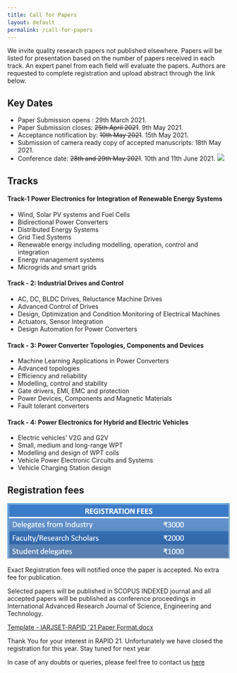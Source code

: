 ```yaml
---
title: Call for Papers
layout: default
permalink: /call-for-papers
---
```



We invite quality research papers not published elsewhere. Papers will be listed for presentation based on the number of papers received in each track. An expert panel from each field will evaluate the papers. Authors are requested to complete registration and upload abstract through the link below.

## Key Dates

- Paper Submission opens : 29th March 2021.
- Paper Submission closes: ~~25th April 2021~~. 9th May 2021.
- Acceptance notification by: ~~10th May 2021~~. 15th May 2021.
- Submission of camera ready copy of accepted manuscripts: 18th May 2021.
- Conference date: ~~28th and 29th May 2021~~. 10th and 11th June 2021. ![](https://img.shields.io/static/v1?label=&message=New&color=informational&style=flat)


## Tracks

#### Track-1 Power Electronics for Integration of Renewable Energy Systems 
- Wind, Solar PV systems and Fuel Cells
- Bidirectional Power Converters
- Distributed Energy Systems
- Grid Tied Systems
- Renewable energy including modelling, operation, control and integration
- Energy management systems
- Microgrids and smart grids

#### Track - 2: Industrial Drives and Control
- AC, DC, BLDC Drives, Reluctance Machine Drives
- Advanced Control of Drives
- Design, Optimization and Condition Monitoring of Electrical Machines
- Actuators, Sensor Integration
- Design Automation for Power Converters

#### Track - 3: Power Converter Topologies, Components and Devices
- Machine Learning Applications in Power Converters
- Advanced topologies
- Efficiency and reliability
- Modelling, control and stability
- Gate drivers, EMI, EMC and protection
- Power Devices, Components and Magnetic Materials
- Fault tolerant converters

#### Track - 4: Power Electronics for Hybrid and Electric Vehicles
- Electric vehicles’ V2G and G2V 
- Small, medium and long-range WPT
- Modelling and design of WPT coils
- Vehicle Power Electronic Circuits and Systems
- Vehicle Charging Station design

## Registration fees

![](/assests/regfees.png)

Exact Registration fees will notified once the paper is accepted.
No extra fee for publication.

Selected papers will be published in SCOPUS INDEXED journal and all accepted papers will be published as conference proceedings in International Advanced Research Journal of Science, Engineering and Technology.

[Template - IARJSET-RAPID '21 Paper Format.docx](https://github.com/rapid-nssce/rapid-nssce.github.io/files/6350349/IARJSET-RAPID.21.Paper.Format.docx)


<!--[Click here](https://forms.gle/SG2WgFsVyH9woUqD7) to register for the conference.-->
Thank You for your interest in RAPID 21. Unfortunately we have closed the registration for this year. Stay tuned for next year

In case of any doubts or queries, please feel free to contact us [here](/contact-us)
